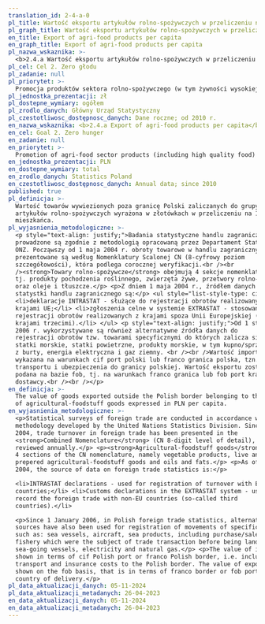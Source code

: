 ```yaml
---
translation_id: 2-4-a-0
pl_title: Wartość eksportu artykułów rolno-spożywczych w przeliczeniu na 1 mieszkańca
pl_graph_title: Wartość eksportu artykułów rolno-spożywczych w przeliczeniu na 1 mieszkańca
en_title: Export of agri-food products per capita
en_graph_title: Export of agri-food products per capita
pl_nazwa_wskaznika: >-
  <b>2.4.a Wartość eksportu artykułów rolno-spożywczych w przeliczeniu na 1 mieszkańca</b>
pl_cel: Cel 2. Zero głodu
pl_zadanie: null
pl_priorytet: >-
  Promocja produktów sektora rolno-spożywczego (w tym żywności wysokiej jakości) oraz wsparcie jego ekspansji zagranicznej
pl_jednostka_prezentacji: zł
pl_dostepne_wymiary: ogółem
pl_zrodlo_danych: Główny Urząd Statystyczny
pl_czestotliwosc_dostępnosc_danych: Dane roczne; od 2010 r.
en_nazwa_wskaznika: <b>2.4.a Export of agri-food products per capita</b>
en_cel: Goal 2. Zero hunger
en_zadanie: null
en_priorytet: >-
  Promotion of agri-food sector products (including high quality food) and support of its foreign expansion
en_jednostka_prezentacji: PLN
en_dostepne_wymiary: total
en_zrodlo_danych: Statistics Poland
en_czestotliwosc_dostępnosc_danych: Annual data; since 2010
published: true
pl_definicja: >-
  Wartość towarów wywiezionych poza granicę Polski zaliczanych do grupy
  artykułów rolno-spożywczych wyrażona w złotówkach w przeliczeniu na 1
  mieszkańca.
pl_wyjasnienia_metodologiczne: >-
  <p style="text-align: justify;">Badania statystyczne handlu zagranicznego
  prowadzone są zgodnie z metodologią opracowaną przez Departament Statystyki
  ONZ. Począwszy od 1 maja 2004 r. obroty towarowe w handlu zagranicznym
  prezentowane są według Nomenklatury Scalonej CN (8-cyfrowy poziom
  szczegółowości), która podlega corocznej weryfikacji.<br /><br
  /><strong>Towary rolno-spożywcze</strong> obejmują 4 sekcje nomenklatury CN,
  tj. produkty pochodzenia roślinnego, zwierzęta żywe, przetwory rolno-spożywcze
  oraz oleje i tłuszcze.</p> <p>Z dniem 1 maja 2004 r., źródłem danych dla
  statystki handlu zagranicznego są:</p> <ul style="list-style-type: circle;">
  <li>deklaracje INTRASTAT - służące do rejestracji obrotów realizowanych z
  krajami UE;</li> <li>zgłoszenia celne w systemie EXTRASTAT - stosowane do
  rejestracji obrotów realizowanych z krajami spoza Unii Europejskiej (tzw.
  krajami trzecimi).</li> </ul> <p style="text-align: justify;">Od 1 stycznia
  2006 r. wykorzystywane są również alternatywne źródła danych do
  rejestracji obrotów tzw. towarami specyficznymi do których zalicza się:
  statki morskie, statki powietrzne, produkty morskie, w tym kupno/sprzedaż ryb
  z burty, energia elektryczna i gaz ziemny. <br /><br />Wartość importu została
  wykazana na warunkach cif port polski lub franco granica polska, tzn. łącznie
  transportu i ubezpieczenia do granicy polskiej. Wartość eksportu została
  podana na bazie fob, tj. na warunkach franco granica lub fob port kraju
  dostawcy.<br /><br /></p>
en_definicja: >-
  The value of goods exported outside the Polish border belonging to the group
  of agricultural-foodstuff goods expressed in PLN per capita.
en_wyjasnienia_metodologiczne: >-
  <p>Statistical surveys of foreign trade are conducted in accordance with the
  methodology developed by the United Nations Statistics Division. Since 1 May
  2004, trade turnover in foreign trade has been presented in the
  <strong>Combined Nomenclature</strong> (CN 8-digit level of detail), which is
  reviewed annually.</p> <p><strong>Agricultural-foodstuff goods</strong> cover
  4 sections of the CN nomenclature, namely vegetable products, live animals,
  prepered agricultural-foodstuff goods and oils and fats.</p> <p>As of 1 May
  2004, the source of data on foreign trade statistics is:</p>

  <li>INTRASTAT declarations - used for registration of turnover with EU
  countries;</li> <li>Customs declarations in the EXTRASTAT system - used to
  record the foreign trade with non-EU countries (so-called third
  countries).</li>

  <p>Since 1 January 2006, in Polish foreign trade statistics, alternative data
  sources have also been used for registration of movements of specific goods
  such as: sea vessels, aircraft, sea products, including purchase/sale of
  fishery which were the subject of trade transaction before being landed by
  sea-going vessels, electricity and natural gas.</p> <p>The value of imports is
  shown in terms of cif Polish port or franco Polish border, i.e. including
  transport and insurance costs to the Polish border. The value of export is
  shown on the fob basis, that is in terms of franco border or fob port of the
  country of delivery.</p>
pl_data_aktualizacji_danych: 05-11-2024
pl_data_aktualizacji_metadanych: 26-04-2023
en_data_aktualizacji_danych: 05-11-2024
en_data_aktualizacji_metadanych: 26-04-2023
---
```

